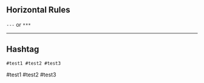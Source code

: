 ## Horizontal Rules

`---` or `***`

<hr>

## Hashtag

```
#test1 #test2 #test3
```

#test1 #test2 #test3